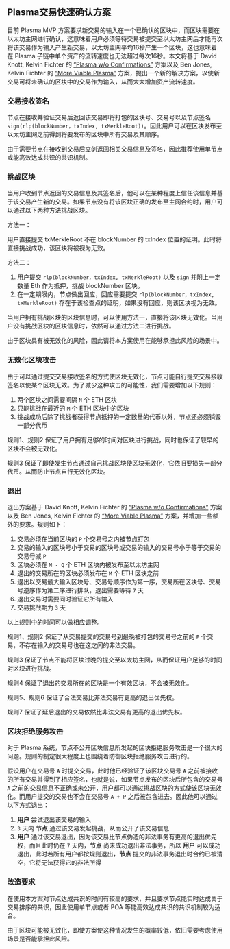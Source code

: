 ## Plasma交易快速确认方案

目前 Plasma MVP 方案要求新交易的输入在一个已确认的区块中，而区块需要在以太坊主网进行确认，这意味着用户必须等待交易被提交至以太坊主网后才能再次将该交易作为输入产生新交易，以太坊主网平均16秒产生一个区块，这也意味着在 Plasma 子链中单个资产的流转速度也无法超过每次16秒。本文将基于 David Knott, Kelvin Fichter 的 [“Plasma w/o Confirmations”](https://github.com/omisego/research/blob/master/plasma/plasma-mvp/specifications/no-confirmations.md) 方案以及 Ben Jones, Kelvin Fichter 的 [“More Viable Plasma”](https://ethresear.ch/t/more-viable-plasma/2160) 方案，提出一个新的解决方案，以使新交易可将未确认的区块中的交易作为输入，从而大大增加资产流转速度。



### 交易接收签名

节点在接收并验证交易后返回该交易即将打包的区块号、交易号以及节点签名 `sign(rlp(blockNumber，txIndex, txMerkleRoot))`。因此用户可以在区块发布至以太坊主网之前得到将要发布的区块中所有交易及其顺序。

由于需要节点在接收到交易后立刻返回相关交易信息及签名，因此推荐使用单节点或能高效达成共识的共识机制。

 

### 挑战区块

当用户收到节点返回的交易信息及其签名后，他可以在某种程度上信任该信息并基于该交易产生新的交易。如果节点没有将该区块正确的发布至主网合约时，用户可以通过以下两种方法挑战区块。

方法一：

用户直接提交 txMerkleRoot 不在 blockNumber 的 txIndex 位置的证明。此时将直接挑战成功，该区块将被视为无效。

方法二：

1. 用户提交 `rlp(blockNumber，txIndex, txMerkleRoot)` 以及 `sign` 并附上一定数量 Eth 作为抵押，挑战 blockNumber 区块。
2. 在一定期限内，节点做出回应，回应需要提交  `rlp(blockNumber，txIndex, txMerkleRoot)`  存在于该检查点的证明，如果没有回应，则该区块视为无效。

当用户拥有挑战区块的区块信息时，可以使用方法一，直接将该区块无效化。当用户没有挑战区块的区块信息时，依然可以通过方法二进行挑战。

由于区块具有被无效化的风险，因此请将本方案使用在能够承担此风险的场景中。



### 无效化区块攻击

由于可以通过提交交易接收签名的方式使区块无效化，节点可能自行提交交易接收签名以使某个区块无效。为了减少这种攻击的可能性，我们需要增加以下规则：

1. 两个区块之间需要间隔 `N` 个 ETH 区块
2. 只能挑战在最近的 `M` 个 ETH 区块中的区块
3. 挑战成功后除了挑战者获得节点抵押的一定数量的代币以外，节点还必须销毁一部分代币

规则1、规则2 保证了用户拥有足够的时间对区块进行挑战，同时也保证了较早的区块不会被无效化。

规则3 保证了即使发生节点通过自己挑战区块使区块无效化，它依旧要损失一部分代币。从而防止节点自行无效化区块。



### 退出

退出方案基于 David Knott, Kelvin Fichter 的 [“Plasma w/o Confirmations”](https://github.com/omisego/research/blob/master/plasma/plasma-mvp/specifications/no-confirmations.md) 方案以及 Ben Jones, Kelvin Fichter 的 [“More Viable Plasma”](https://ethresear.ch/t/more-viable-plasma/2160) 方案，并增加一些额外的要求。规则如下：

1. 交易必须在当前区块的 `P` 个交易号之内被节点打包
2. 交易的输入的区块号小于交易的区块号或交易的输入的交易号小于等于交易的交易号减 `P`
3. 区块必须在 `M - Q` 个 ETH 区块内被发布至以太坊主网
4. 退出的交易所在的区块必须发布在 `M` 个 ETH 区块之前
5. 退出以交易最大输入区块号、交易号顺序作为第一序，交易所在区块号、交易号逆序作为第二序进行排队，退出需要等待 `7` 天
6. 退出交易时需要同时验证它所有输入
7. 交易挑战期为 `3` 天

以上规则中的时间可以做相应调整。

规则1、规则2 保证了从交易提交的交易号到最晚被打包的交易号之前的 `P` 个交易，不存在输入的交易号也在这之间的非法交易。

规则3 保证了节点不能将区块过晚的提交至以太坊主网，从而保证用户足够的时间对区块进行挑战。

规则4 保证了退出的交易所在的区块是一个有效区块，不会被无效化。

规则5、规则6 保证了合法交易比非法交易有更高的退出优先权。

规则7 保证了延后退出的交易依然比非法交易有更高的退出优先权。



### 区块拒绝服务攻击

对于 Plasma 系统，节点不公开区块信息所发起的区块拒绝服务攻击是一个很大的问题。规则的制定很大程度上也围绕着防御区块拒绝服务攻击进行的。

假设用户在交易号 `A` 时提交交易，此时他已经验证了该区块交易号 `A` 之前被接收的所有交易并得到了相应签名，也就是说，如果节点发布的区块后所包含的交易号 `A` 之前的交易信息不正确或未公开，用户都可以通过挑战区块的方式使该区块无效化。而用户提交的交易也不会在交易号 `A + P` 之后被包含进去。因此他可以通过以下方式退出：

1. **用户** 尝试退出该交易的输入
2. `3` 天内 **节点** 通过该交易发起挑战，从而公开了该交易信息
3. **用户** 通过该交易退出，因为该交易比节点伪造的非法事务有更高的退出优先权，而且此时仍在 `7` 天内，**节点** 尚未成功退出非法事务，所以 **用户** 可以成功退出，此时若所有用户都按规则退出，**节点** 提交的非法事务退出时合约已被清空，它将无法获得它的非法所得



### 改造要求

在使用本方案对节点达成共识的时间有较高的要求，并且要求节点能实时达成关于交易排序的共识，因此使用单节点或者 POA 等能高效达成共识的共识机制较为适合。

由于区块可能被无效化，即使方案使这种情况发生的概率较低，依旧需要考虑使用场景是否能承担此风险。